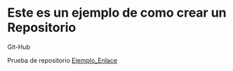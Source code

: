 # Este es un ejemplo de como crear un Repositorio
Git-Hub

Prueba de repositorio 
[Ejemplo_Enlace](https//enlace.com.co)
